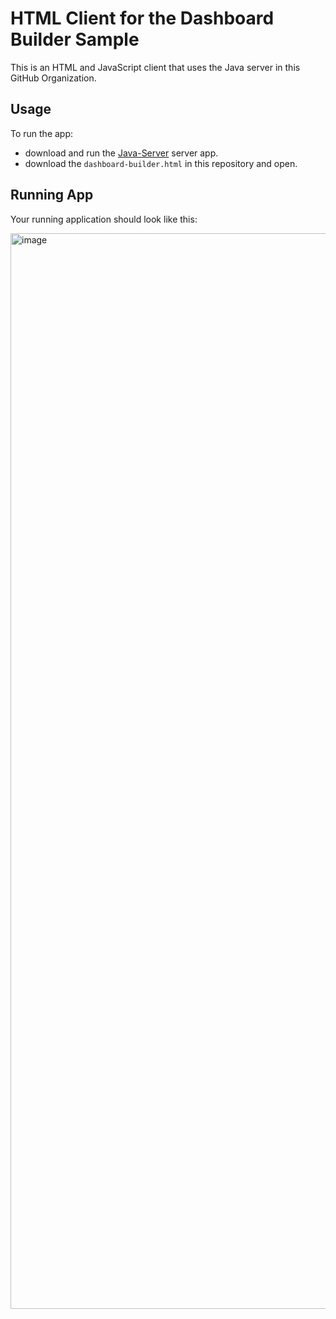 
# HTML Client for the Dashboard Builder Sample
This is an HTML and JavaScript client that uses the Java server in this GitHub Organization.

## **Usage**
To run the app:

- download and run the  [Java-Server](https://github.com/RevealBI-JavaBuilder/Java-Server) server app.
- download the `dashboard-builder.html` in this repository and open. 

## **Running App**
Your running application should look like this:

<img width="1721" alt="image" src="https://github.com/user-attachments/assets/78fae750-c526-4211-bde7-8b3bd31f3a91">
